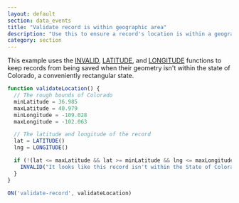 ```yaml
---
layout: default
section: data_events
title: "Validate record is within geographic area"
description: "Use this to ensure a record's location is within a geographic area before saving."
category: section
---
```


This example uses the [INVALID](/data-events/reference/invalid), [LATITUDE](/expressions/reference/latitude), and [LONGITUDE](/expressions/reference/longitude) functions to keep records from being saved when their geometry isn't within the state of Colorado, a conveniently rectangular state.

```js
function validateLocation() {
  // The rough bounds of Colorado
  minLatitude = 36.985
  maxLatitude = 40.979
  minLongitude = -109.028
  maxLongitude = -102.063

  // The latitude and longitude of the record
  lat = LATITUDE()
  lng = LONGITUDE()

  if (!(lat <= maxLatitude && lat >= minLatitude && lng <= maxLongitude && lng >= minLongitude)) {
    INVALID("It looks like this record isn't within the State of Colorado. Please adjust the record's location to be within Colorado.")
  }
}

ON('validate-record', validateLocation)
```
